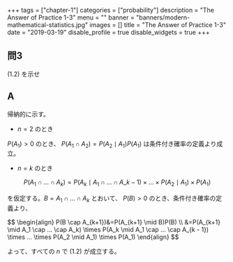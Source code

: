 +++
tags = ["chapter-1"]
categories = ["probability"]
description = "The Answer of Practice 1-3"
menu = ""
banner = "banners/modern-mathematical-statistics.jpg"
images = []
title = "The Answer of Practice 1-3"
date = "2019-03-19"
disable_profile = true
disable_widgets = true
+++

## 問3
(1.2) を示せ

## A
帰納的に示す。

- $n=2$ のとき

$P(A_1) \gt 0$ のとき、 $P(A_1 \cap A_2) = P(A_2 \mid A_1)P(A_1)$ は条件付き確率の定義より成立。

- $n=k$ のとき

$$P(A_1 \cap ... \cap A_k) = P(A_k \mid A_1 \cap ... \cap A\_{k-1}) \times ... \times P(A_2 \mid A_1) \times P(A_1)$$ 

を仮定する。$B = A_1 \cap ... \cap A_k$ とおいて、 $P(B) \gt 0$ のとき、条件付き確率の定義より、

$$
\begin{align}
P(B \cap A_\{k+1})&=P(A\_{k+1} \mid B)P(B) \\\\ 
&=P(A\_{k+1} \mid A_1 \cap ... \cap A_k) \times P(A_k \mid A_1 \cap ... \cap A\_{k - 1}) \times ... \times P(A_2 \mid A_1) \times P(A_1)
\end{align}
$$ 

よって、すべての $n$ で (1.2) が成立する。